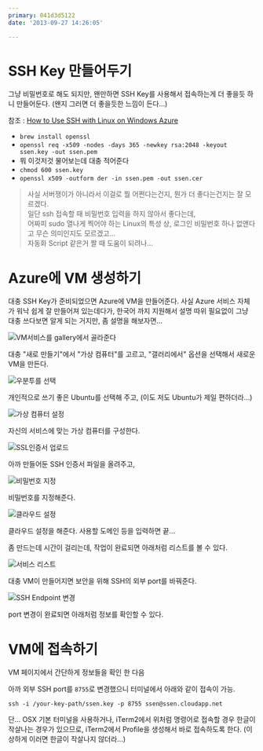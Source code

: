 ```yaml
---
primary: 041d3d5122
date: '2013-09-27 14:26:05'

---
```


# SSH Key 만들어두기

그냥 비밀번호로 해도 되지만, 왠만하면 SSH Key를 사용해서 접속하는게 더 좋을듯 하니 만들어둔다. (왠지 그러면 더 좋을듯한 느낌이 든다...)

참조 : [How to Use SSH with Linux on Windows Azure](http://www.windowsazure.com/en-us/manage/linux/how-to-guides/ssh-into-linux/?fb=ko-kr)

- `brew install openssl`
- `openssl req -x509 -nodes -days 365 -newkey rsa:2048 -keyout ssen.key -out ssen.pem`
- 뭐 이것저것 물어보는데 대충 적어준다
- `chmod 600 ssen.key`
- `openssl x509 -outform der -in ssen.pem -out ssen.cer`

> 사실 서버쟁이가 아니라서 이걸로 뭘 어쩐다는건지, 뭔가 더 좋다는건지는 잘 모르겠다.    
> 일단 ssh 접속할 때 비밀번호 입력을 하지 않아서 좋다는데,     
> 어짜피 sudo 열나게 찍어야 하는 Linux의 특성 상, 로그인 비밀번호 하나 없앤다고 무슨 의미인지도 모르겠고...    
> 자동화 Script 같은거 짤 때 도움이 되려나... 


# Azure에 VM 생성하기

대충 SSH Key가 준비되었으면 Azure에 VM을 만들어준다. 사실 Azure 서비스 자체가 워낙 쉽게 잘 만들어져 있는데다가, 한국어 까지 지원해서 설명 따위 필요없이 그냥 대충 쓰다보면 알게 되는 거지만, 좀 설명을 해보자면...

![VM서비스를 gallery에서 골라준다][make-vm-with-gallery]

대충 "새로 만들기"에서 "가상 컴퓨터"를 고르고, "갤러리에서" 옵션을 선택해서 새로운 VM을 만든다.

![우분투를 선택][select-ubuntu]

개인적으로 쓰기 좋은 Ubuntu를 선택해 주고, (이도 저도 Ubuntu가 제일 편하더라...)

![가상 컴퓨터 설정][vm-setting-1]

자신의 서비스에 맞는 가상 컴퓨터를 구성한다.

![SSL인증서 업로드][vm-setting-2]

아까 만들어둔 SSH 인증서 파일을 올려주고,

![비밀번호 지정][vm-setting-3]

비밀번호를 지정해준다.

![클라우드 설정][set-cloud]

클라우드 설정을 해준다. 사용할 도메인 등을 입력하면 끝...

좀 만드는데 시간이 걸리는데, 작업이 완료되면 아래처럼 리스트를 볼 수 있다.

![서비스 리스트][cloud-list]

대충 VM이 만들어지면 보안을 위해 SSH의 외부 port를 바꿔준다.

![SSH Endpoint 변경][change-endpoint]

port 변경이 완료되면 아래처럼 정보를 확인할 수 있다.



# VM에 접속하기 

VM 페이지에서 간단하게 정보들을 확인 한 다음

아까 외부 SSH port를 `8755`로 변경했으니 터미널에서 아래와 같이 접속이 가능.

`ssh -i /your-key-path/ssen.key -p 8755 ssen@ssen.cloudapp.net`

단... OSX 기본 터미널을 사용하거나, iTerm2에서 위처럼 명령어로 접속할 경우 한글이 작살나는 경우가 있으므로, iTerm2에서 Profile을 생성해서 바로 접속하도록 한다. (이상하게 이러면 한글이 작살나지 않더라...)



[make-vm-with-gallery]: http://files.ssen.name/captures/20130927/082749.png
[select-ubuntu]: http://files.ssen.name/captures/20130927/082802.png
[vm-setting-1]: http://files.ssen.name/captures/20130927/082911.png
[vm-setting-2]: http://files.ssen.name/captures/20130927/082946.png
[vm-setting-3]: http://files.ssen.name/captures/20130927/083009.png
[set-cloud]: http://files.ssen.name/captures/20130927/083028.png
[set-endpoint]: http://files.ssen.name/captures/20130927/083438.png
[cloud-list]: http://files.ssen.name/captures/20130927/083551.png
[change-endpoint]: http://files.ssen.name/captures/20130927/084213.png
[define-ssh-info]: http://files.ssen.name/captures/20130927/084229.png